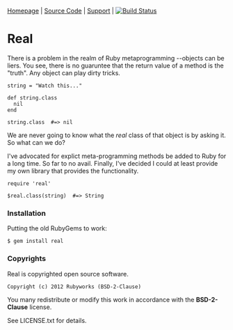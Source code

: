 [Homepage](http://rubyworks.github.com/real) |
[Source Code](http://github.com/rubyworks/real) |
[Support](http://github.com/rubyworks/real/issues) |
[![Build Status](https://secure.travis-ci.org/rubyworks/bang.png)](http://travis-ci.org/rubyworks/real)


# Real

There is a problem in the realm of Ruby metaprogramming --objects
can be liers. You see, there is no guaruntee that the return value of 
a method is the "truth". Any object can play dirty tricks.

    string = "Watch this..."

    def string.class
      nil
    end

    string.class  #=> nil

We are never going to know what the *real* class of that object is
by asking it. So what can we do?

I've advocated for explict meta-programming methods be added to Ruby
for a long time. So far to no avail. Finally, I've decided I could 
at least provide my own library that provides the functionality.


    require 'real'

    $real.class(string)  #=> String


### Installation

Putting the old RubyGems to work:

    $ gem install real


### Copyrights

Real is copyrighted open source software.

    Copyright (c) 2012 Rubyworks (BSD-2-Clause)

You many redistribute or modify this work in accordance with the **BSD-2-Clause** license.

See LICENSE.txt for details.
